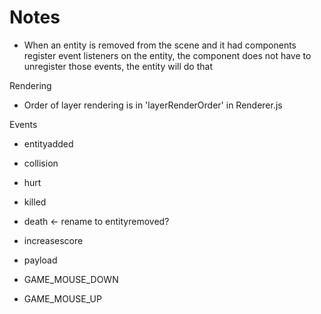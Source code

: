 

# Notes
 - When an entity is removed from the scene and it had components register event listeners on the entity, the component does not have to unregister those events, the entity will do that



Rendering
 - Order of layer rendering is in 'layerRenderOrder' in Renderer.js



Events
 - entityadded
 - collision
 - hurt 
 - killed
 - death <- rename to entityremoved?
 - increasescore
 - payload
 
 - GAME_MOUSE_DOWN
 - GAME_MOUSE_UP

